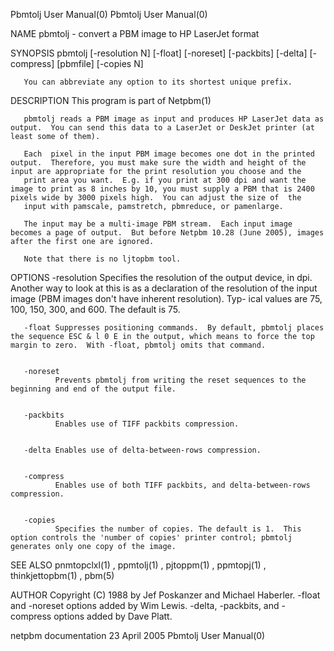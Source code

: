 Pbmtolj User Manual(0)                                                                                                                                                                 Pbmtolj User Manual(0)



NAME
       pbmtolj - convert a PBM image to HP LaserJet format


SYNOPSIS
       pbmtolj [-resolution N] [-float] [-noreset] [-packbits] [-delta] [-compress] [pbmfile] [-copies N]

       You can abbreviate any option to its shortest unique prefix.



DESCRIPTION
       This program is part of Netpbm(1)

       pbmtolj reads a PBM image as input and produces HP LaserJet data as output.  You can send this data to a LaserJet or DeskJet printer (at least some of them).

       Each  pixel in the input PBM image becomes one dot in the printed output.  Therefore, you must make sure the width and height of the input are appropriate for the print resolution you choose and the
       print area you want.  E.g. if you print at 300 dpi and want the image to print as 8 inches by 10, you must supply a PBM that is 2400 pixels wide by 3000 pixels high.  You can adjust the size of  the
       input with pamscale, pamstretch, pbmreduce, or pamenlarge.

       The input may be a multi-image PBM stream.  Each input image becomes a page of output.  But before Netpbm 10.28 (June 2005), images after the first one are ignored.

       Note that there is no ljtopbm tool.


OPTIONS
       -resolution
              Specifies the resolution of the output device, in dpi.  Another way to look at this is as a declaration of the resolution of the input image (PBM images don't have inherent resolution).  Typ-
              ical values are 75, 100, 150, 300, and 600.  The default is 75.


       -float Suppresses positioning commands.  By default, pbmtolj places the sequence ESC & l 0 E in the output, which means to force the top margin to zero.  With -float, pbmtolj omits that command.


       -noreset
              Prevents pbmtolj from writing the reset sequences to the beginning and end of the output file.


       -packbits
              Enables use of TIFF packbits compression.


       -delta Enables use of delta-between-rows compression.


       -compress
              Enables use of both TIFF packbits, and delta-between-rows compression.


       -copies
              Specifies the number of copies. The default is 1.  This option controls the 'number of copies' printer control; pbmtolj generates only one copy of the image.




SEE ALSO
       pnmtopclxl(1) , ppmtolj(1) , pjtoppm(1) , ppmtopj(1) , thinkjettopbm(1) , pbm(5)



AUTHOR
       Copyright (C) 1988 by Jef Poskanzer and Michael Haberler.  -float and -noreset options added by Wim Lewis.  -delta, -packbits, and -compress options added by Dave Platt.



netpbm documentation                                                                            23 April 2005                                                                          Pbmtolj User Manual(0)
